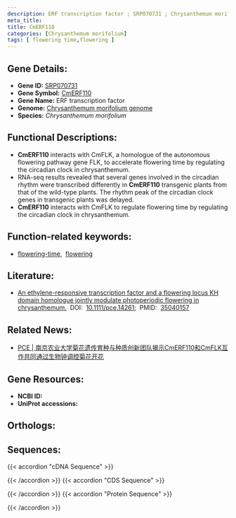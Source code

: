 ```yaml
---
description: ERF transcription factor ; SRP070731 ; Chrysanthemum morifolium
meta_title:
title: CmERF110
categories: [Chrysanthemum morifolium]
tags: [ flowering time,flowering ]
---
```


## Gene Details:
- **Gene ID:**	[SRP070731]()
- **Gene Symbol:** <u>CmERF110</u>
- **Gene Name:** ERF transcription factor
- **Genome:** [Chrysanthemum morifolium genome](http://210.22.121.250:8880/asteraceae/download/downloadPage)
- **Species:** *Chrysanthemum morifolium*

## Functional Descriptions:
   - **CmERF110** interacts with CmFLK, a homologue of the autonomous flowering pathway gene FLK, to accelerate flowering time by regulating the circadian clock in chrysanthemum.
   - RNA-seq results revealed that several genes involved in the circadian rhythm were transcribed differently in **CmERF110** transgenic plants from that of the wild-type plants. The rhythm peak of the circadian clock genes in transgenic plants was delayed.
   - **CmERF110** interacts with CmFLK to regulate flowering time by regulating the circadian clock in chrysanthemum.

## Function-related keywords:
   - [flowering-time](/tags/flowering-time/),&nbsp;&nbsp;[flowering](/tags/flowering/)

## Literature:
   - [An ethylene-responsive transcription factor and a flowering locus KH domain homologue jointly modulate photoperiodic flowering in chrysanthemum.](https://onlinelibrary.wiley.com/doi/abs/10.1111/pce.14261)&nbsp;&nbsp;DOI:&nbsp;&nbsp;[10.1111/pce.14261](https://onlinelibrary.wiley.com/doi/abs/10.1111/pce.14261);&nbsp;&nbsp;PMID:&nbsp;&nbsp;[35040157](https://pubmed.ncbi.nlm.nih.gov/35040157/)

## Related News:
   - [PCE | 南京农业大学菊花遗传育种与种质创新团队揭示CmERF110和CmFLK互作共同通过生物钟调控菊花开花](https://mp.weixin.qq.com/s?__biz=Mzg3MDEwNDEyMg==&mid=2247524920&idx=2&sn=9cae71b877417113e5530f16b52a4b99&chksm=ce90cf6df9e7467b6221844d26a6f7a617de169ed7b64aeca40504fab993e5b2a8d2d1b02c0b&scene=27#wechat_redirect)

## Gene Resources:
- **NCBI ID:**  [](https://www.ncbi.nlm.nih.gov/gene/?term=)
- **UniProt accessions:** [](https://www.uniprot.org/uniprotkb//entry)

## Orthologs:

## Sequences:
{{< accordion "cDNA Sequence" >}}

{{< /accordion >}}
{{< accordion "CDS Sequence" >}}

{{< /accordion >}}
{{< accordion "Protein Sequence" >}}

{{< /accordion >}}

